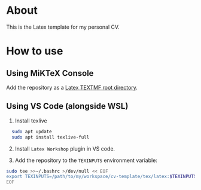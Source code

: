 # About
This is the Latex template for my personal CV.

# How to use

## Using MiKTeX Console

Add the repository as a [Latex TEXTMF root directory](https://miktex.org/kb/texmf-roots).


## Using VS Code (alongside WSL)

1. Install texlive
```bash
  sudo apt update
  sudo apt install texlive-full
```

2. Install `Latex Workshop` plugin in VS code.

3. Add the repository to the `TEXINPUTS` environment variable:

```bash
sudo tee >>~/.bashrc >/dev/null << EOF
export TEXINPUTS=/path/to/my/workspace/cv-template/tex/latex:$TEXINPUTS
EOF
```



